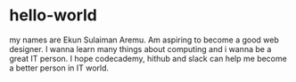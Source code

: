 # hello-world
my names are Ekun Sulaiman Aremu. Am aspiring to become a good web designer.
I wanna learn many things about computing and i wanna be a great IT person.
I hope codecademy, hithub and slack can help me become a better person in IT world.
